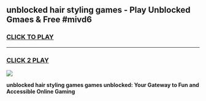 
## unblocked hair styling games - Play Unblocked Gmaes & Free #mivd6
<h3>
<a href="https://news.freeplayer.one?title=unblocked_hair_styling_games&ref=03M">CLICK TO PLAY</a></h3>
<hr>

<h3>
<a href="https://news.freeplayer.one?title=unblocked_hair_styling_games&ref=03M">CLICK 2 PLAY</a>
  
</h3>

<a href="https://news.freeplayer.one?title=unblocked_hair_styling_games&ref=03M"><img src="https://clearcache.store/games.png"></a>


**unblocked hair styling games games unblocked: Your Gateway to Fun and Accessible Online Gaming**
